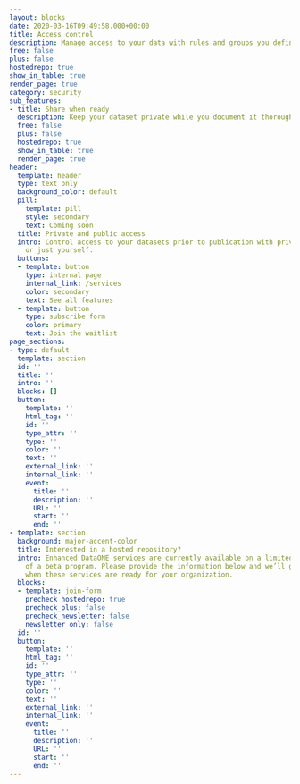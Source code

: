 ```yaml
---
layout: blocks
date: 2020-03-16T09:49:58.000+00:00
title: Access control
description: Manage access to your data with rules and groups you define
free: false
plus: false
hostedrepo: true
show_in_table: true
render_page: true
category: security
sub_features:
- title: Share when ready
  description: Keep your dataset private while you document it thoroughly, then share it with the world when you're ready.
  free: false
  plus: false
  hostedrepo: true
  show_in_table: true
  render_page: true
header:
  template: header
  type: text only
  background_color: default
  pill:
    template: pill
    style: secondary
    text: Coming soon
  title: Private and public access
  intro: Control access to your datasets prior to publication with private groups
    or just yourself.
  buttons:
  - template: button
    type: internal page
    internal_link: /services
    color: secondary
    text: See all features
  - template: button
    type: subscribe form
    color: primary
    text: Join the waitlist
page_sections:
- type: default
  template: section
  id: ''
  title: ''
  intro: ''
  blocks: []
  button:
    template: ''
    html_tag: ''
    id: ''
    type_attr: ''
    type: ''
    color: ''
    text: ''
    external_link: ''
    internal_link: ''
    event:
      title: ''
      description: ''
      URL: ''
      start: ''
      end: ''
- template: section
  background: major-accent-color
  title: Interested in a hosted repository?
  intro: Enhanced DataONE services are currently available on a limited basis as part
    of a beta program. Please provide the information below and we’ll get in touch
    when these services are ready for your organization.
  blocks:
  - template: join-form
    precheck_hostedrepo: true
    precheck_plus: false
    precheck_newsletter: false
    newsletter_only: false
  id: ''
  button:
    template: ''
    html_tag: ''
    id: ''
    type_attr: ''
    type: ''
    color: ''
    text: ''
    external_link: ''
    internal_link: ''
    event:
      title: ''
      description: ''
      URL: ''
      start: ''
      end: ''
---
```

